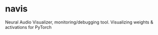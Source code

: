 # navis
 Neural Audio Visualizer, monitoring/debugging tool. Visualizing weights &amp; activations for PyTorch 
